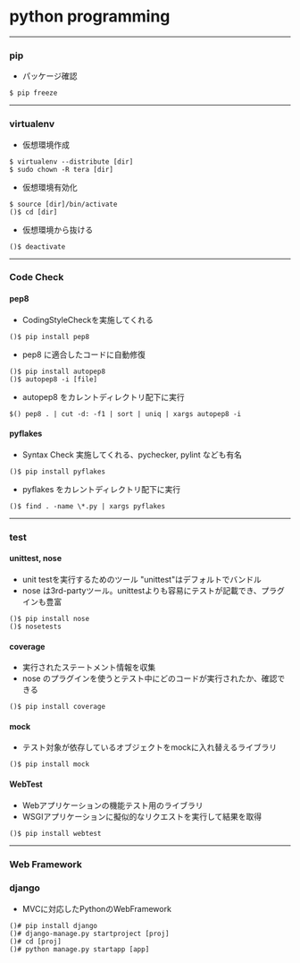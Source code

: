 python programming
===================
---

### pip
- パッケージ確認

```
$ pip freeze
```
---

### virtualenv
- 仮想環境作成

```
$ virtualenv --distribute [dir]
$ sudo chown -R tera [dir]
```

- 仮想環境有効化

```
$ source [dir]/bin/activate
()$ cd [dir]
```

- 仮想環境から抜ける

```
()$ deactivate
``` 

---
### Code Check
#### pep8
- CodingStyleCheckを実施してくれる

```
()$ pip install pep8
```

- pep8 に適合したコードに自動修復

```
()$ pip install autopep8
()$ autopep8 -i [file]
```

- autopep8 をカレントディレクトリ配下に実行

```
$() pep8 . | cut -d: -f1 | sort | uniq | xargs autopep8 -i
```


#### pyflakes
- Syntax Check 実施してくれる、pychecker, pylint なども有名

```
()$ pip install pyflakes
```
- pyflakes をカレントディレクトリ配下に実行

```
()$ find . -name \*.py | xargs pyflakes 
```

---
### test
#### unittest, nose
- unit testを実行するためのツール "unittest"はデフォルトでバンドル
- nose は3rd-partyツール。unittestよりも容易にテストが記載でき、プラグインも豊富

```
()$ pip install nose
()$ nosetests
```

#### coverage
- 実行されたステートメント情報を収集
- nose のプラグインを使うとテスト中にどのコードが実行されたか、確認できる

```
()$ pip install coverage
```



#### mock
- テスト対象が依存しているオブジェクトをmockに入れ替えるライブラリ

```
()$ pip install mock
```

#### WebTest
- Webアプリケーションの機能テスト用のライブラリ
- WSGIアプリケーションに擬似的なリクエストを実行して結果を取得



```
()$ pip install webtest
```






---
### Web Framework
### django
- MVCに対応したPythonのWebFramework


```
()# pip install django
()# django-manage.py startproject [proj]
()# cd [proj]
()# python manage.py startapp [app]
```